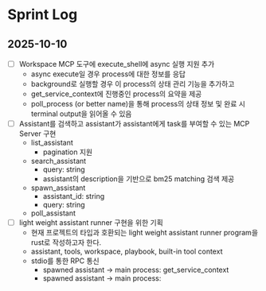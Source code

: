 # Sprint Log

## 2025-10-10

- [ ] Workspace MCP 도구에 execute_shell에 async 실행 지원 추가
  - async execute일 경우 process에 대한 정보를 응답
  - background로 실행할 경우 이 process의 상태 관리 기능을 추가하고
  - get_service_context에 진행중인 process의 요약을 제공
  - poll_process (or better name)을 통해 process의 상태 정보 및 완료 시 terminal output을 읽어올 수 있음
- [ ] Assistant를 검색하고 assistant가 assistant에게 task를 부여할 수 있는 MCP Server 구현
  - list_assistant
    - pagination 지원
  - search_assistant
    - query: string
    - assistant의 description을 기반으로 bm25 matching 검색 제공
  - spawn_assistant
    - assistant_id: string
    - query: string
  - poll_assistant
- [ ] light weight assistant runner 구현을 위한 기획
  - 현재 프로젝트의 타입과 호환되는 light weight assistant runner program을 rust로 작성하고자 한다.
  - assistant, tools, workspace, playbook, built-in tool context
  - stdio를 통한 RPC 통신
    - spawned assistant -> main process: get_service_context
    - spawned assistant -> main process: 
